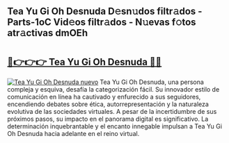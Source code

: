 ## Tea Yu Gi Oh Desnuda D𝚎sn𝚞dos filtr𝚊dos - Parts-1oC Vid𝚎os filtr𝚊dos - N𝚞evas f𝚘tos atr𝚊ctivas dmOEh

# <h2><a href="http://mb287f.tromn.icu/?c=Tea+Yu+Gi+Oh+Desnuda">🔗👉👉👉 Tea Yu Gi Oh Desnuda 🔗🔗</a></h2>

[![Tea Yu Gi Oh Desnuda nuevo](https://i.imgur.com/pEAQMta.gif)](http://mb287f.tromn.icu/?c=Tea+Yu+Gi+Oh+Desnuda)
Tea Yu Gi Oh Desnuda, una persona compleja y esquiva, desafía la categorización fácil. Su innovador estilo de comunicación en línea ha cautivado y enfurecido a sus seguidores, encendiendo debates sobre ética, autorrepresentación y la naturaleza evolutiva de las sociedades virtuales. A pesar de la incertidumbre de sus próximos pasos, su impacto en el panorama digital es significativo. La determinación inquebrantable y el encanto innegable impulsan a Tea Yu Gi Oh Desnuda hacia adelante en el reino virtual.
